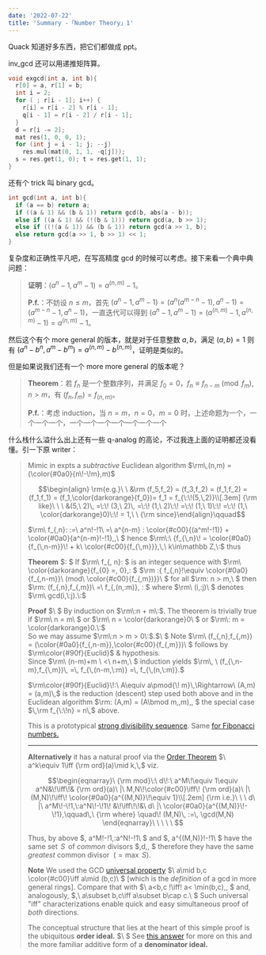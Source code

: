 ```yaml
---
date: '2022-07-22'
title: 'Summary -「Number Theory」1'
---
```


Quack 知道好多东西，把它们都做成 ppt。

inv_gcd 还可以用递推矩阵算。

```cpp
void exgcd(int a, int b){
  r[0] = a, r[1] = b;
  int i = 2;
  for ( ; r[i - 1]; i++) {
    r[i] = r[i - 2] % r[i - 1];
    q[i - 1] = r[i - 2] / r[i - 1];
  }
  d = r[i -= 2];
  mat res(1, 0, 0, 1);
  for (int j = i - 1; j; --j)
    res.mul(mat(0, 1, 1, -q[j]));
  s = res.get(1, 0); t = res.get(1, 1);
}
```

还有个 trick 叫 binary gcd。

```cpp
int gcd(int a, int b){
  if (a == b) return a;
  if ((a & 1) && (b & 1)) return gcd(b, abs(a - b));
  else if ((a & 1) && (!(b & 1))) return gcd(a, b >> 1);
  else if ((!(a & 1)) && (b & 1)) return gcd(a >> 1, b);
  else return gcd(a >> 1, b >> 1) << 1;
}
```

复杂度和正确性平凡吧，在写高精度 gcd 的时候可以考虑。接下来看一个典中典问题：

> **证明**：$(a^n-1, a^m-1) = a^{(n, m)}-1$。
>
> **P.f.**：不妨设 $n \leqslant m$，首先 $(a^n-1, a^m-1) = (a^n(a^{m-n}-1), a^n-1) = (a^{m-n}-1, a^n-1)$，一直迭代可以得到 $(a^n-1, a^m-1) = (a^{(n, m)}-1, a^{(n, m)}-1) = a^{(n, m)}-1$。

然后这个有个 more general 的版本，就是对于任意整数 $a, b$，满足 $(a, b) = 1$ 则有 $(a^n-b^n, a^m-b^m) = a^{(n, m)}-b^{(n, m)}$，证明是类似的。

但是如果说我们还有一个 more more general 的版本呢？

> **Theorem**：若 $f_n$ 是一个整数序列，并满足 $f_0 = 0$，$f_{n} \equiv f_{n-m} \pmod {f_m},n > m$，有 $(f_n, f_m) = f_{(n, m)}$。
>
> **P.f.**：考虑 induction，当 $n = m$，$n = 0$，$m = 0$ 时，上述命题为一个，一个一个一个，一个一个一个一个一个一个一个

什么栈什么溢什么出上还有一些 q-analog 的高论，不过我连上面的证明都还没看懂。引一下原 writer：

>Mimic in expts a *subtractive* Euclidean algorithm $\rm\,(n,m) = (\color{#0a0}{n\!-\!m},m)$
>
>$$\begin{align} \rm{e.g.}\ \ &\rm (f_5,f_2) = (f_3,f_2) = (f_1,f_2) = (f_1,f_1) = (f_1,\color{darkorange}{f_0})= f_1 = f_{\:\!(5,\,2)}\\[.3em]
>{\rm like}\ \ \ &(5,\ 2)\, =\:\! (3,\ 2)\, =\:\! (1,\ 2)\:\! =\:\! (1,\ 1)\:\! =\:\! (1,\ \color{darkorange}0)\:\! = 1,\ \ {\rm since}\end{align}\qquad$$
>
>$\rm\ f_{\,n}\: :=\ a^n\!-\!1\ =\ a^{n-m} \: \color{#c00}{(a^m\!-\!1)} + \color{#0a0}{a^{n-m}\!-\!1},\,\ $  hence $\rm\:\ {f_{\,n}\! = \color{#0a0}{f_{\,n-m}}\! + k\ \color{#c00}{f_{\,m}}},\,\ k\in\mathbb Z,\:$  thus
>
>**Theorem** $\: $ If $\rm\ f_{\, n}\: $ is an integer sequence with $\rm\ \color{darkorange}{f_{0} =\, 0},\: $ $\rm \:{ f_{\,n}\!\equiv \color{#0a0}{f_{\,n-m}}\ (mod\ \color{#c00}{f_{\,m})}}\ $ for all $\rm\: n > m,\ $  then $\rm\: (f_{\,n},f_{\,m})\ =\ f_{\,(n,\:m)}, \: $ where $\rm\ (i,\:j)\ $ denotes $\rm\ gcd(i,\:j).\:$
>
>**Proof** $\ $ By induction on  $\rm\:n + m\:$. The theorem is trivially true if $\rm\ n = m\ $ or $\rm\ n = \color{darkorange}0\ $ or $\rm\: m = \color{darkorange}0.\:$  
>So we may assume $\rm\:n > m > 0\:$.$\ $  Note $\rm\ (f_{\,n},f_{\,m}) = (\color{#0a0}{f_{\,n-m}},\color{#c00}{f_{\,m}})\ $ follows by $\rm\color{#90f}{Euclid}$ & hypothesis.  
>Since $\rm\ (n-m)+m \ <\ n+m,\ $ induction yields $\rm\, \ (f_{\,n-m},f_{\,m})\, =\, f_{\,(n-m,\:m)} =\, f_{\,(n,\:m)}.$
>
>
>$\rm\color{#90f}{Euclid}\!:\ A\equiv a\pmod{\! m}\,\Rightarrow\ (A,m) = (a,m)\,$ is the reduction (descent) step used both above and in the Euclidean algorithm $\rm\: (A,m) = (A\bmod m,\,m),\, $ the special case $\,\rm f_{\:\!n} = n\,$ above.
>
>This is a prototypical [strong divisibility sequence](https://en.wikipedia.org/wiki/Divisibility_sequence). Same [for Fibonacci numbers.](https://math.stackexchange.com/a/60353/242)
>
>
>---
>
>**Alternatively** it has a natural proof via the [Order Theorem](https://math.stackexchange.com/a/127118/242) $\ a^k\equiv 1\iff {\rm ord}(a)\mid k,\,$ viz. 
>
>
>$$\begin{eqnarray}\ {\rm mod}\:\ d\!:\  a^M\!\equiv 1\equiv a^N&\!\iff\!& {\rm ord}(a)\ |\ M,N\!\color{#c00}\iff\! {\rm ord}(a)\ |\ (M,N)\!\iff\! \color{#0a0}{a^{(M,N)}\!\equiv 1}\\[.2em]
>{\rm i.e.}\ \ \ d\ |\ a^M\!-\!1,\:a^N\!-\!1\! &\!\iff\!\!&\ d\ |\ \color{#0a0}{a^{(M,N)}\!-\!1},\qquad\,\ {\rm where} \quad\! (M,N)\, :=\, \gcd(M,N)
>\end{eqnarray}\ \ \ \ \ $$
>
>Thus, by above $\, a^M\!-\!1,\:a^N\!-\!1\ $ and $\, a^{(M,N)}\!-\!1\ $  have the same set $\,S\,$ of *common* divisors $\,d,\, $ therefore they have the same *greatest* common divisor $\ (= \max\ S).$
>
>**Note**  We  used the GCD [universal property](https://math.stackexchange.com/a/88411/242)  $\ a\mid b,c \color{#c00}\iff a\mid (b,c)\ $ [which is the *definition* of a gcd in more general rings].  Compare that with $\ a<b,c \!\iff\! a< \min(b,c),\, $ and, analogously, $\,\  a\subset b,c\iff a\subset b\cap c.\ $ Such universal "iff" characterizations enable quick and easy simultaneous proof of *both* directions.
>
>The conceptual structure that lies at the heart of this simple proof is the ubiquitous **order ideal.** $\ $ See [this answer][1] for more on this and the more familiar additive form of a **denominator ideal.**
>
>
>[1]:https://math.stackexchange.com/questions/4713/if-the-order-divides-a-prime-p-then-the-order-is-p-or-1/4715#4715
>[2]:https://math.stackexchange.com/questions/7473/number-theory-proving-question/7561#7561
>[3]:https://math.stackexchange.com/questions/7473/number-theory-proving-question/7479#7479